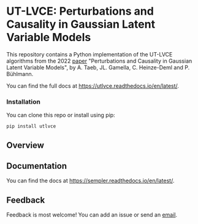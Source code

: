 # UT-LVCE: Perturbations and Causality in Gaussian Latent Variable Models

This repository contains a Python implementation of the UT-LVCE algorithms from the 2022 [paper](https://arxiv.org/abs/2101.06950) "Perturbations and Causality in Gaussian Latent Variable Models", by A. Taeb, JL. Gamella, C. Heinze-Deml and P. Bühlmann.

You can find the full docs at https://utlvce.readthedocs.io/en/latest/.

### Installation
You can clone this repo or install using pip:
```
pip install utlvce
```

## Overview


## Documentation

You can find the docs at https://sempler.readthedocs.io/en/latest/.
  
## Feedback

Feedback is most welcome! You can add an issue  or send an [email](mailto:juan.gamella@stat.math.ethz.ch>).
